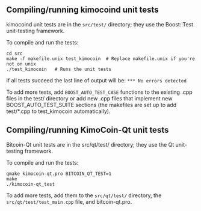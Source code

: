 Compiling/running kimocoind unit tests
------------------------------------

kimocoind unit tests are in the `src/test/` directory; they
use the Boost::Test unit-testing framework.

To compile and run the tests:

	cd src
	make -f makefile.unix test_kimocoin  # Replace makefile.unix if you're not on unix
	./test_kimocoin   # Runs the unit tests

If all tests succeed the last line of output will be:
`*** No errors detected`

To add more tests, add `BOOST_AUTO_TEST_CASE` functions to the existing
.cpp files in the test/ directory or add new .cpp files that
implement new BOOST_AUTO_TEST_SUITE sections (the makefiles are
set up to add test/*.cpp to test_kimocoin automatically).


Compiling/running KimoCoin-Qt unit tests
---------------------------------------

Bitcoin-Qt unit tests are in the src/qt/test/ directory; they
use the Qt unit-testing framework.

To compile and run the tests:

	qmake kimocoin-qt.pro BITCOIN_QT_TEST=1
	make
	./kimocoin-qt_test

To add more tests, add them to the `src/qt/test/` directory,
the `src/qt/test/test_main.cpp` file, and bitcoin-qt.pro.
